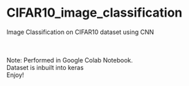 # CIFAR10_image_classification
Image Classification on CIFAR10 dataset using CNN

<br><br>
Note: Performed in Google Colab Notebook.<br>
Dataset is inbuilt into keras<br>
Enjoy!

